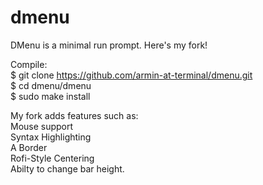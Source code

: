 # dmenu
DMenu is a minimal run prompt. Here's my fork!

Compile:  
    $ git clone https://github.com/armin-at-terminal/dmenu.git  
    $ cd dmenu/dmenu  
    $ sudo make install  

My fork adds features such as:  
Mouse support  
Syntax Highlighting  
A Border  
Rofi-Style Centering  
Abilty to change bar height.
